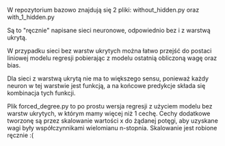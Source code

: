 W repozytorium bazowo znajdują się 2 pliki: without_hidden.py oraz with_1_hidden.py  
	
Są to "ręcznie" napisane sieci neuronowe, odpowiednio bez i z warstwą ukrytą.

W przypadku sieci bez warstw ukrytych można łatwo przejść do postaci liniowej modelu regresji pobierając z modelu ostatnią obliczoną wagę oraz bias.

Dla sieci z warstwą ukrytą nie ma to większego sensu, ponieważ każdy neuron w tej warstwie jest funkcją, a na końcowe predykcje składa się kombinacja tych funkcji.

Plik forced_degree.py to po prostu wersja regresji z użyciem modelu bez warstw ukrytych, w którym mamy więcej niż 1 cechę. Cechy dodatkowe tworzonę są przez skalowanie wartości x do żądanej potęgi, aby uzyskane wagi były współczynnikami wielomianu n-stopnia. Skalowanie jest robione ręcznie :(
